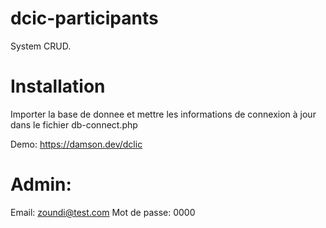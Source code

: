# dcic-participants
System CRUD.

# Installation
Importer la base de donnee et mettre les informations de connexion à jour dans le fichier db-connect.php

Demo: https://damson.dev/dclic

# Admin: 
Email: zoundi@test.com
Mot de passe: 0000
